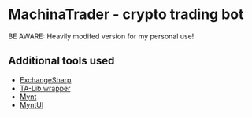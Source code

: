 MachinaTrader - crypto trading bot
==================================
BE AWARE: Heavily modifed version for my personal use!



## Additional tools used

* [ExchangeSharp](https://github.com/jjxtra/ExchangeSharp)
* [TA-Lib wrapper](https://www.nuget.org/packages/TA-Lib)
* [Mynt](https://github.com/sthewissen/Mynt)
* [MyntUI](https://github.com/MachinaCore/MachinaTrader)